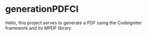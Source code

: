 # generationPDFCI
Hello, this project serves to generate a PDF using the CodeIgniter framework and its MPDF library
